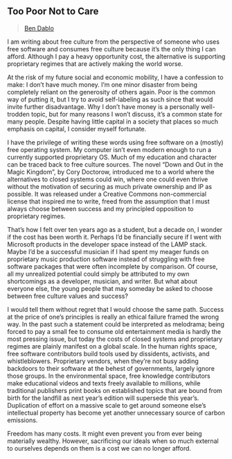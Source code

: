 ## Too Poor Not to Care

> [Ben Dablo](../appendix/attributions.html#ben-dablo)

<p>I am writing about free culture from the perspective of someone who
uses free software and consumes free culture because it’s the only
thing I can afford. Although I pay a heavy opportunity cost, the
alternative is supporting proprietary regimes that are actively making
the world worse.</p>

<p>At the risk of my future social and economic mobility, I have a
confession to make: I don’t have much money. I’m one minor disaster
from being completely reliant on the generosity of others again. Poor
is the common way of putting it, but I try to avoid self-labeling as
such since that would invite further disadvantage. Why I don’t have
money is a personally well-trodden topic, but for many reasons I won’t
discuss, it’s a common state for many people. Despite having little
capital in a society that places so much emphasis on capital, I
consider myself fortunate.</p>

<p>I have the privilege of writing these words using free software on a
(mostly) free operating system. My computer isn’t even modern enough
to run a currently supported proprietary OS. Much of my education and
character can be traced back to free culture sources. The novel “Down
and Out in the Magic Kingdom”, by Cory Doctorow, introduced me to a
world where the alternatives to closed systems could win, where one
could even thrive without the motivation of securing as much private
ownership and IP as possible. It was released under a Creative Commons
non-commercial license that inspired me to write, freed from the
assumption that I must always choose between success and my principled
opposition to proprietary regimes.</p>

<p>That’s how I felt over ten years ago as a student, but a decade on, I
wonder if the cost has been worth it. Perhaps I’d be financially
secure if I went with Microsoft products in the developer space
instead of the LAMP stack. Maybe I’d be a successful musician if I had
spent my meager funds on proprietary music production software instead
of struggling with free software packages that were often incomplete
by comparison. Of course, all my unrealized potential could simply be
attributed to my own shortcomings as a developer, musician, and
writer. But what about everyone else, the young people that may
someday be asked to choose between free culture values and success?</p>

<p>I would tell them without regret that I would choose the same
path. Success at the price of one’s principles is really an ethical
failure framed the wrong way. In the past such a statement could be
interpreted as melodrama; being forced to pay a small fee to consume
old entertainment media is hardly the most pressing issue, but today
the costs of closed systems and proprietary regimes are plainly
manifest on a global scale. In the human rights space, free software
contributors build tools used by dissidents, activists, and
whistleblowers. Proprietary vendors, when they’re not busy adding
backdoors to their software at the behest of governments, largely
ignore those groups. In the environmental space, free knowledge
contributors make educational videos and texts freely available to
millions, while traditional publishers print books on established
topics that are bound from birth for the landfill as next year’s
edition will supersede this year’s. Duplication of effort on a massive
scale to get around someone else’s intellectual property has become
yet another unnecessary source of carbon emissions.</p>

<p>Freedom has many costs. It might even prevent you from ever being
materially wealthy. However, sacrificing our ideals when so much
external to ourselves depends on them is a cost we can no longer
afford.</p>

